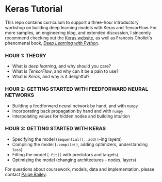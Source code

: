 # Keras Tutorial

This repo contains curriculum to support a three-hour introductory workshop on building deep learning models with Keras and TensorFlow. For more samples, an engineering blog, and extended discussion, I sincerely recommend checking out the [Keras website](https://keras.io/), as well as Francois Chollet's phenomenal book, [_Deep Learning with Python_](https://www.manning.com/books/deep-learning-with-python).

### HOUR 1: THEORY
* What is _deep learning_, and why should you care?
* What is _TensorFlow_, and why can it be a pain to use?
* What is _Keras_, and why is it delightful?

### HOUR 2: GETTING STARTED WITH FEEDFORWARD NEURAL NETWORKS
* Building a feedforward neural network by hand, and with `numpy`
* Incorporating back propagation by hand and with `numpy`
* Interpolating values for hidden nodes and building intuition

### HOUR 3: GETTING STARTED WITH KERAS
* Specifying the model (`Sequential()`, `.add()`-ing layers)
* Compiling the model (`.compile()`, adding optimizers, understanding `loss`)
* Fitting the model (`.fit()` with predictors and targets)
* Optimizing the model (changing architectures - nodes, layers)

For questions about coursework, models, data and implementation, please contact [Paige Bailey](mailto:paige.bailey@microsoft.com).
